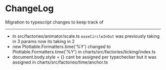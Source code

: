 # ChangeLog

Migration to typescript changes to keep track of
_______________________________

- In src/factories/animator/scale.ts ``easeCircleInOut`` was previously taking in 3 params now its taking in 2
- new Plottable.Formatters.time('%Y') changed to Plottable.Formatters.time('%Y') in  charts/src/factories/ticking/index.ts
- document.body.style = {} cant be assigned per typechecker but it was assigned in charts/src/factories/time/anchor.ts